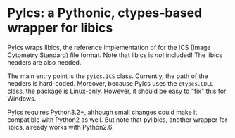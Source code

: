 PyIcs: a Pythonic, ctypes-based wrapper for libics
==================================================

PyIcs wraps libics, the reference implementation of for the ICS (Image
Cytometry Standard) file format.  Note that libics is *not* included!  The
libics headers are also needed.

The main entry point is the `pyics.ICS` class.  Currently, the path of the
headers is hard-coded.  Moreover, because PyIcs uses the `ctypes.CDLL` class,
the package is Linux-only.  However, it should be easy to "fix" this for
Windows.

PyIcs requires Python3.2+, although small changes could make it compatible with
Python2 as well.  But note that pylibics, another wrapper for libics, already
works with Python2.6.
